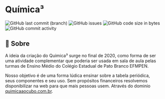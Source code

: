 # Química³ 

![GitHub last commit (branch)](https://img.shields.io/github/last-commit/AndreLuizdeLima/quimicaaocubo/main)
![GitHub issues](https://img.shields.io/github/issues/AndreLuizdeLima/quimicaaocubo)
![GitHub code size in bytes](https://img.shields.io/github/languages/code-size/AndreLuizdeLima/quimicaaocubo)
![GitHub commit activity](https://img.shields.io/github/commit-activity/t/AndreLuizdeLima/quimicaaocubo?color=FF6347)


## 🧪 Sobre 

A ideia da criação do Quimica³ surge no final de 2020, como forma de ser uma atividade complementar que poderia ser usada em sala de aula pelas turmas de Ensino Médio do Colégio Estadual de Pato Branco EFMPEN.

Nosso objetivo é de uma forma lúdica ensinar sobre a tabela periódica, seus componentes e seu uso. Sem propósitos financeiros resolvemos disponibilizar na web para que mais pessoas usem. Através do dominio [quimicaaocubo.com.br](https://quimicaaocubo.com.br/).
